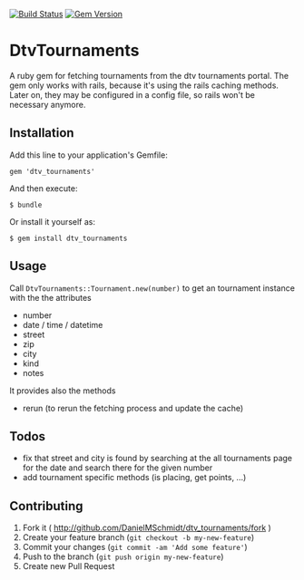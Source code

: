 [![Build Status](https://drone.io/github.com/DanielMSchmidt/dtv_tournaments/status.png)](https://drone.io/github.com/DanielMSchmidt/dtv_tournaments/latest)
[![Gem Version](https://badge.fury.io/rb/dtv_tournaments.svg)](http://badge.fury.io/rb/dtv_tournaments)

# DtvTournaments

A ruby gem for fetching tournaments from the dtv tournaments portal. The gem only works with rails, because it's using the rails caching methods. Later on, they may be configured in a config file, so rails won't be necessary anymore.

## Installation

Add this line to your application's Gemfile:

    gem 'dtv_tournaments'

And then execute:

    $ bundle

Or install it yourself as:

    $ gem install dtv_tournaments

## Usage

Call ``DtvTournaments::Tournament.new(number)`` to get an tournament instance with the the attributes

- number
- date / time / datetime
- street
- zip
- city
- kind
- notes

It provides also the methods

- rerun (to rerun the fetching process and update the cache)


## Todos
- fix that street and city is found by searching at the all tournaments page for the date and search there for the given number
- add tournament specific methods (is placing, get points, ...)


## Contributing

1. Fork it ( http://github.com/DanielMSchmidt/dtv_tournaments/fork )
2. Create your feature branch (`git checkout -b my-new-feature`)
3. Commit your changes (`git commit -am 'Add some feature'`)
4. Push to the branch (`git push origin my-new-feature`)
5. Create new Pull Request
